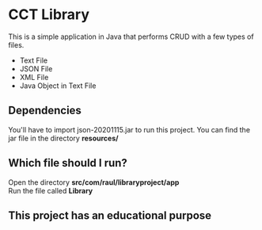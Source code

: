 <h1>CCT Library</h1>

<p>
This is a simple application in Java that performs CRUD with a few types of files.
</p>

<ul>
	<li>Text File</li>
	<li>JSON File</li>
	<li>XML File</li>
	<li>Java Object in Text File</li>
</ul>

<h2>Dependencies</h2>

<p>
	You'll have to import json-20201115.jar to run this project. You can find the jar file 
	in the directory <b>resources/</b>
</p>

<h2>Which file should I run?</h2>

<p>
Open the directory <b>src/com/raul/libraryproject/app</b><br>
Run the file called <b>Library</b>
</p>

<h2>This project has an educational purpose</h2>